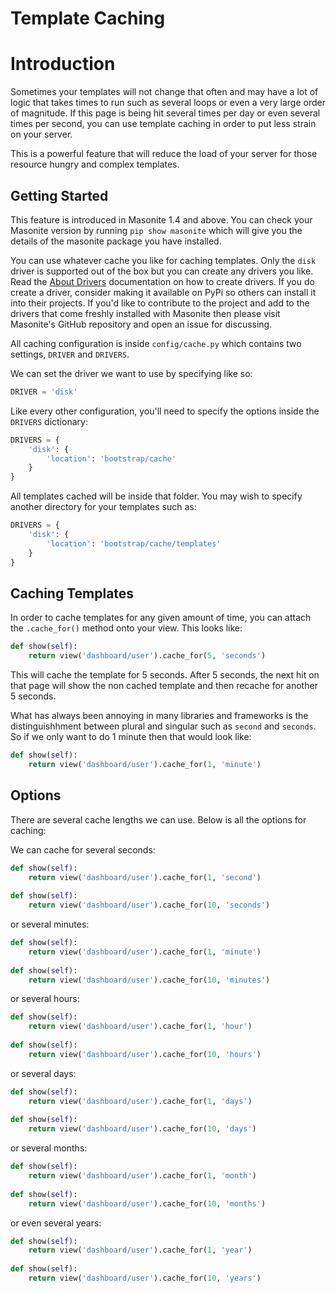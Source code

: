# Template Caching

# Introduction

Sometimes your templates will not change that often and may have a lot of logic that takes times to run such as several loops or even a very large order of magnitude. If this page is being hit several times per day or even several times per second, you can use template caching in order to put less strain on your server.

This is a powerful feature that will reduce the load of your server for those resource hungry and complex templates.

## Getting Started

This feature is introduced in Masonite 1.4 and above. You can check your Masonite version by running `pip show masonite` which will give you the details of the masonite package you have installed.

You can use whatever cache you like for caching templates. Only the `disk` driver is supported out of the box but you can create any drivers you like. Read the [About Drivers](/managers-and-drivers/about-drivers.md) documentation on how to create drivers. If you do create a driver, consider making it available on PyPi so others can install it into their projects. If you'd like to contribute to the project and add to the drivers that come freshly installed with Masonite then please visit Masonite's GitHub repository and open an issue for discussing.

All caching configuration is inside `config/cache.py` which contains two settings, `DRIVER` and `DRIVERS`.

We can set the driver we want to use by specifying like so:

```python
DRIVER = 'disk'
```

Like every other configuration, you'll need to specify the options inside the `DRIVERS` dictionary:

```python
DRIVERS = {
    'disk': {
        'location': 'bootstrap/cache'
    }
}
```

All templates cached will be inside that folder. You may wish to specify another directory for your templates such as:

```python
DRIVERS = {
    'disk': {
        'location': 'bootstrap/cache/templates'
    }
}
```

## Caching Templates

In order to cache templates for any given amount of time, you can attach the `.cache_for()` method onto your view. This looks like:

```python
def show(self):
    return view('dashboard/user').cache_for(5, 'seconds')
```

This will cache the template for 5 seconds. After 5 seconds, the next hit on that page will show the non cached template and then recache for another 5 seconds.

What has always been annoying in many libraries and frameworks is the distinguishhment between plural and singular such as `second` and `seconds`. So if we only want to do 1 minute then that would look like:

```python
def show(self):
    return view('dashboard/user').cache_for(1, 'minute')
```

## Options

There are several cache lengths we can use. Below is all the options for caching:

We can cache for several seconds:

```python
def show(self):
    return view('dashboard/user').cache_for(1, 'second')
    
def show(self):
    return view('dashboard/user').cache_for(10, 'seconds')
```

or several minutes:

```python
def show(self):
    return view('dashboard/user').cache_for(1, 'minute')
    
def show(self):
    return view('dashboard/user').cache_for(10, 'minutes')
```

or several hours:

```python
def show(self):
    return view('dashboard/user').cache_for(1, 'hour')
    
def show(self):
    return view('dashboard/user').cache_for(10, 'hours')
```

or several days:

```python
def show(self):
    return view('dashboard/user').cache_for(1, 'days')
    
def show(self):
    return view('dashboard/user').cache_for(10, 'days')
```

or several months:

```python
def show(self):
    return view('dashboard/user').cache_for(1, 'month')
    
def show(self):
    return view('dashboard/user').cache_for(10, 'months')
```

or even several years:

```python
def show(self):
    return view('dashboard/user').cache_for(1, 'year')
    
def show(self):
    return view('dashboard/user').cache_for(10, 'years')
```





















